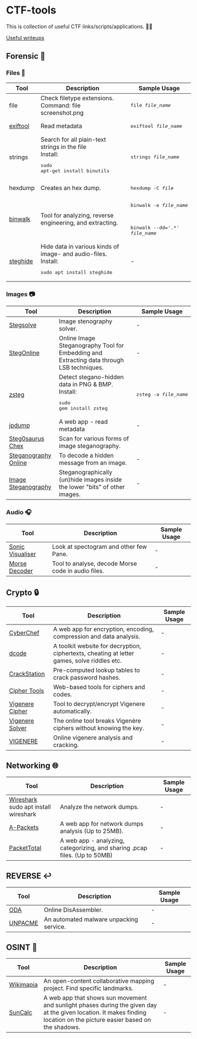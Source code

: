 # CTF-tools

This is collection of useful CTF links/scripts/applications. :mage_man:

[Useful writeups](Writeups/README_WRITEUPS.md)

## Forensic :floppy_disk:

### Files :open_file_folder:
| Tool | Description | Sample Usage |
|------|-------------|--------------|
| file | Check filetype extensions. Command: file screenshot.png | <pre>file <em>file_name</em></pre> |
| [exiftool](https://linoxide.com/linux-how-to/install-use-exiftool-linux-ubuntu-centos/) | Read metadata | <pre>exiftool <em>file_name</em></pre> |
| strings | Search for all plain-text strings in the file<br>Install: <pre>sudo apt-get install binutils</pre> | <pre>strings <em>file_name</em></pre> |
| hexdump | Creates an hex dump. | <pre>hexdump -C <em>file</em></pre> |
| [binwalk](https://github.com/ReFirmLabs/binwalk) | Tool for analyzing, reverse engineering, and extracting. | <pre>binwalk -e <em>file_name</em></pre><br/> <pre>binwalk --dd='.*' <em>file_name</em></pre>
| [steghide](http://steghide.sourceforge.net/documentation/manpage.php) | Hide data in various kinds of image- and audio-files.<br>Install: <pre>sudo apt install steghide</pre> | - |


### Images :camera:
| Tool | Description | Sample Usage |
|------|-------------|--------------|
| [Stegsolve](Forensic/Images/Stegsolve.jar) | Image stenography solver.| - |
| [StegOnline](https://stegonline.georgeom.net/upload) | Online Image Steganography Tool for Embedding and Extracting data through LSB techniques.| - |
| [zsteg](https://github.com/zed-0xff/zsteg)| Detect stegano-hidden data in PNG & BMP. <br/>Install: <pre>sudo gem install zsteg</pre> | <pre>zsteg -a <em>file_name</em></pre>|
| [jpdump](https://cyber.meme.tips/jpdump/) | A web app - read metadata| - |
| [Steg0saurus Chex](https://lukeslytalker.pythonanywhere.com/) | Scan for various forms of image steganography.|
| [Steganography Online](https://stylesuxx.github.io/steganography/) | To decode a hidden message from an image. | - |
|  [Image Steganography](https://incoherency.co.uk/image-steganography/#unhide) | Steganographically (un)hide images inside the lower "bits" of other images. | - |


### Audio :headphones:
| Tool | Description | Sample Usage |
|------|-------------|--------------|
| [Sonic Visualiser](https://www.sonicvisualiser.org/download.html) | Look at spectogram and other few Pane. | - |
| [Morse Decoder](https://morsecode.world/international/decoder/audio-decoder-adaptive.html) |  Tool to analyse, decode Morse code in audio files. | - |


## Crypto :lock:
| Tool | Description | Sample Usage |
|------|-------------|--------------|
| [CyberChef](https://gchq.github.io/CyberChef/) | A web app for encryption, encoding, compression and data analysis. | - |
| [dcode](https://www.dcode.fr/tools-list) | A toolkit website for decryption, ciphertexts, cheating at letter games, solve riddles etc. | - |
| [CrackStation](https://crackstation.net/) | Pre-computed lookup tables to crack password hashes. | - |
| [Cipher Tools](http://rumkin.com/tools/cipher/) | Web-based tools for ciphers and codes. | - |
| [Vigenere Cipher](https://www.dcode.fr/vigenere-cipher) | Tool to decrypt/encrypt Vigenere automatically. | - |
| [Vigenere Solver](https://www.guballa.de/vigenere-solver) | The online tool breaks Vigenère ciphers without knowing the key. | - |
| [VIGENERE](https://f00l.de/hacking/vigenere.php) | Online vigenere analysis and cracking. | - |


## Networking :globe_with_meridians:
| Tool | Description | Sample Usage |
|------|-------------|--------------|
| [Wireshark](https://www.wireshark.org/#download)<br/>sudo apt install wireshark | Analyze the network dumps. | - |
| [A-Packets](https://apackets.com/upload) | A web app for network dumps analysis (Up to 25MB). | - |
| [PacketTotal](https://packettotal.com/) | A web app - analyzing, categorizing, and sharing .pcap files. (Up to 50MB) | - |


## REVERSE :leftwards_arrow_with_hook:
| Tool | Description | Sample Usage |
|------|-------------|--------------|
| [ODA](https://onlinedisassembler.com/odaweb/) | Online DisAssembler. | - |
| [UNPACME](https://www.unpac.me/#/) | An automated malware unpacking service.  | - |


## OSINT :eyes:
| Tool | Description | Sample Usage |
|------|-------------|--------------|
| [Wikimapia](http://wikimapia.org/) | An open-content collaborative mapping project. Find specific landmarks. | - |
| [SunCalc](http://suncalc.net/) |  A web app that shows sun movement and sunlight phases during the given day at the given location. It makes finding location on the picture easier based on the shadows.| - |
